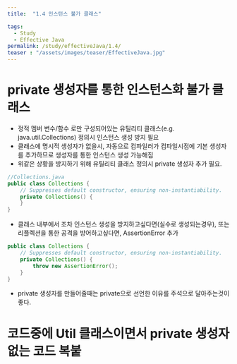 ```yaml
---
title:  "1.4 인스턴스 불가 클래스"

tags:
  - Study
  - Effective Java
permalink: /study/effectiveJava/1.4/
teaser : "/assets/images/teaser/EffectiveJava.jpg"
---
```

# private 생성자를 통한 인스턴스화 불가 클래스
* 정적 멤버 변수/함수 로만 구성되어있는 유틸리티 클래스(e.g. java.util.Collections) 정의시 인스턴스 생성 방지 필요
* 클래스에 명시적 생성자가 없을시, 자동으로 컴파일러가 컴파일시점에 기본 생성자를 추가하므로 생성자를 통한 인스턴스 생성 가능해짐
* 위같은 상황을 방지하기 위해 유틸리티 클래스 정의시 private 생성자 추가 필요.
```java
//Collections.java
public class Collections {
	// Suppresses default constructor, ensuring non-instantiability.
	private Collections() {
	}
}
```
* 클래스 내부에서 조차 인스턴스 생성을 방지하고싶다면(실수로 생성되는경우), 또는 리플렉션을 통한 공격을 방어하고싶다면,  AssertionError 추가
```java
public class Collections {
	// Suppresses default constructor, ensuring non-instantiability.
	private Collections() {
		throw new AssertionError();
	}
}
```
* private 생성자를 만들어줄때는 private으로 선언한 이유를 주석으로 달아주는것이 좋다.


# 코드중에 Util 클래스이면서 private 생성자 없는 코드 복붙 
